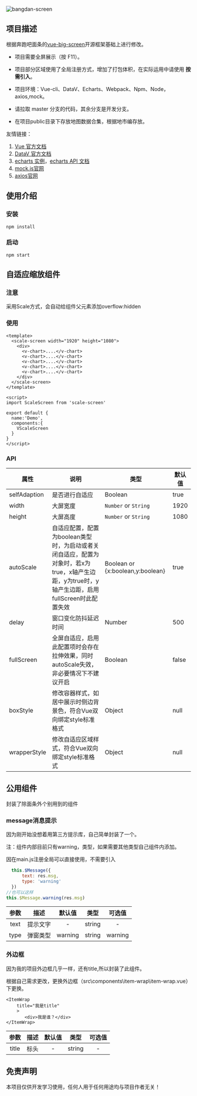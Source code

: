 ![bangdan-screen](https://socialify.git.ci/9075512/bangdan-screen/image?description=1&font=Inter&forks=1&issues=1&language=1&name=1&owner=1&pattern=Circuit%20Board&pulls=1&stargazers=1&theme=Light)
## 项目描述


根据奔跑吧面条的[vue-big-screen](https://gitee.com/MTrun/big-screen-vue-datav)开源框架基础上进行修改。

- 项目需要全屏展示（按 F11）。

- 项目部分区域使用了全局注册方式，增加了打包体积，在实际运用中请使用 **按需引入**。

- 项目环境：Vue-cli、DataV、Echarts、Webpack、Npm、Node，axios,mock。

- 请拉取 master 分支的代码，其余分支是开发分支。

- 在项目public目录下存放地图数据合集，根据地市编存放。


友情链接：

1. [Vue 官方文档](https://gitee.com/link?target=https%3A%2F%2Fcn.vuejs.org%2Fv2%2Fguide%2Finstance.html)
2. [DataV 官方文档](https://gitee.com/link?target=http%3A%2F%2Fdatav.jiaminghi.com%2Fguide%2F)
3. [echarts 实例](https://gitee.com/link?target=https%3A%2F%2Fecharts.apache.org%2Fexamples%2Fzh%2Findex.html)，[echarts API 文档](https://gitee.com/link?target=https%3A%2F%2Fecharts.apache.org%2Fzh%2Fapi.html%23echarts)
4. [mock.js官网](http://mockjs.com/examples.html)
5. [axios官网](https://axios-http.com/)

## 使用介绍

### 安装

```npm
npm install   
```
### 启动

```npm
npm start 
```

## 自适应缩放组件

### 注意

采用Scale方式，会自动给组件父元素添加overflow:hidden 

### 使用

```vue
<template>
  <scale-screen width="1920" height="1080">
    <div>
      <v-chart>....</v-chart>
      <v-chart>....</v-chart>
      <v-chart>....</v-chart>
      <v-chart>....</v-chart>
      <v-chart>....</v-chart>
    </div>
  </scale-screen>
</template>

<script>
import ScaleScreen from 'scale-screen'

export default {
  name:'Demo',
  components:{
    VScaleScreen
  }
}
</script>
```
### API
| 属性         | 说明                                                         | 类型                             | 默认值 |
| ------------ | ------------------------------------------------------------ | -------------------------------- | ------ |
| selfAdaption | 是否进行自适应                                               | Boolean                          | true   |
| width        | 大屏宽度                                                     | `Number` or `String`             | 1920   |
| height       | 大屏高度                                                     | `Number` or `String`             | 1080   |
| autoScale    | 自适应配置，配置为boolean类型时，为启动或者关闭自适应，配置为对象时，若x为true，x轴产生边距，y为true时，y轴产生边距，启用fullScreen时此配置失效 | Boolean or {x:boolean,y:boolean} | true   |
| delay        | 窗口变化防抖延迟时间                                         | Number                           | 500    |
| fullScreen   | 全屏自适应，启用此配置项时会存在拉伸效果，同时autoScale失效，非必要情况下不建议开启 | Boolean                          | false  |
| boxStyle     | 修改容器样式，如居中展示时侧边背景色，符合Vue双向绑定style标准格式 | Object                           | null   |
| wrapperStyle | 修改自适应区域样式，符合Vue双向绑定style标准格式             | Object                           | null   |

## 公用组件

封装了除面条外个别用到的组件

### message消息提示

因为刚开始没想着用第三方提示库，自己简单封装了一个。

注：组件内部目前只有warning，类型，如果需要其他类型自己组件内添加。

因在main.js注册全局可以直接使用，不需要引入

```js
  this.$Message({
      text: res.msg,
      type: 'warning'
  })
//也可以这样
this.$Message.warning(res.msg)
```

| 参数 |   描述   | 默认值  |  类型  | 可选值  |
| :--: | :------: | :-----: | :----: | :-----: |
| text | 提示文字 |    -    | string |    -    |
| type | 弹窗类型 | warning | string | warning |

### 外边框

因为我的项目外边框几乎一样，还有title,所以封装了此组件。

根据自己需求更改，更换外边框（src\components\item-wrap\item-wrap.vue）下更换。

```vue
<ItemWrap
    title="我是title"
    >
       <div>我是谁？</div>
</ItemWrap>
```

| 参数  | 描述 | 默认值 |  类型  | 可选值 |
| :---: | :--: | :----: | :----: | :----: |
| title | 标头 |   -    | string |   -    |

## 免责声明

本项目仅供开发学习使用，任何人用于任何用途均与项目作者无关！

